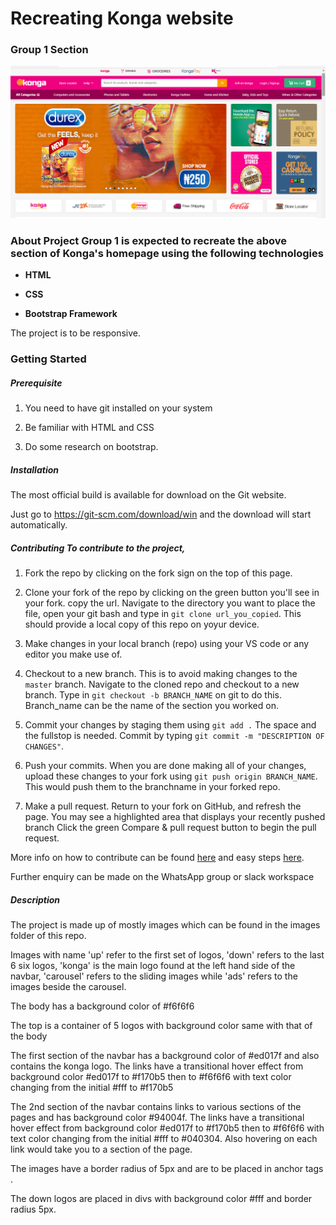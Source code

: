 # Recreating Konga website

### Group 1 Section

<img src="Screenshot (38).png" alt="task" style="zoom:100%;" /> 

### About Project Group 1 is expected to recreate the above section of Konga's homepage using the following technologies 

- **HTML** 

- **CSS** 

- **Bootstrap Framework**

The project is to be responsive.

### Getting Started 

##### Prerequisite

1. You need to have git installed on your system 

2. Be familiar with HTML and CSS 

3. Do some research on bootstrap. 

##### Installation 

The most official build is available for download on the Git website. 

Just go to https://git-scm.com/download/win and the download will start automatically. 

##### Contributing To contribute to the project, 

1. Fork the repo by clicking on the fork sign on the top of this page.

2. Clone your fork of the repo by clicking on the green button you'll see in your fork. copy the url. Navigate to the directory you want to place the file,
open your git bash and type in `git clone url_you_copied`. This should provide a local copy of this repo on yoyur device.

3. Make changes in your local branch (repo) using your VS code or any editor you make use of.

4. Checkout to a new branch. This is to avoid making changes to the `master` branch.
Navigate to the cloned repo and checkout to a new branch. Type in  `git checkout -b BRANCH_NAME` on git to do this. Branch_name can be the name of the section you worked on.

5. Commit your changes by staging them using `git add .` The space and the fullstop is needed.
Commit by typing `git commit -m "DESCRIPTION OF CHANGES"`. 

6. Push your commits. When you are done making all of your changes, upload these changes to your fork using `git push origin BRANCH_NAME`.
This would push them to the branchname in your forked repo. 

7. Make a pull request. 
Return to your fork on GitHub, and refresh the page. You may see a highlighted area that displays your recently pushed branch
Click the green Compare & pull request button to begin the pull request.

More info on how to contribute can be found [here](https://www.dataschool.io/how-to-contribute-on-github/) and easy steps [here](https://drupal.gatech.edu/handbook/using-pull-requests-forks). 

Further enquiry can be made on the WhatsApp group or slack workspace 

##### Description

The project is made up of mostly images which can be found in the images folder of this repo.

Images with name 'up' refer to the first set of logos, 'down' refers to the last 6 six logos, 'konga' is the main  logo found at the left hand side of the navbar, 'carousel' refers to the sliding images while 'ads' refers to the images beside the carousel. 

The body has a background color of #f6f6f6 

The top is a container of 5 logos with background color same with that of the body

The first section of the navbar has a background color of #ed017f and also contains the konga logo.
The links have a transitional hover effect from background color #ed017f to #f170b5 then to #f6f6f6 with text color changing from the initial #fff to #f170b5 

The 2nd section of the navbar contains links to various sections of the pages and has background color #94004f. 
The links have a transitional hover effect from background color #ed017f to #f170b5 then to #f6f6f6 with text color changing from the initial #fff to #040304.
Also hovering on each link would take you to a section of the page. 

The images have a border radius of 5px and are to be placed in anchor tags <a></a>. 

The down logos are placed in divs with background color #fff and border radius 5px.
